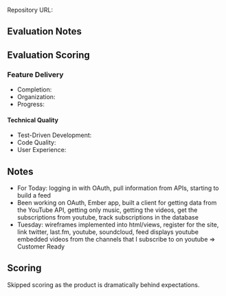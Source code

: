 Repository URL: 

## Evaluation Notes

## Evaluation Scoring

### Feature Delivery

* Completion: 
* Organization: 
* Progress: 

#### Technical Quality

* Test-Driven Development: 
* Code Quality: 
* User Experience: 


## Notes

* For Today: logging in with OAuth, pull information from APIs, starting to build a feed
* Been working on OAuth, Ember app, built a client for getting data from the YouTube API, getting only music, getting the videos, get the subscriptions from youtube, track subscriptions in the database
* Tuesday: wireframes implemented into html/views, register for the site, link twitter, last.fm, youtube, soundcloud, feed displays youtube embedded videos from the channels that I subscribe to on youtube => Customer Ready

## Scoring

Skipped scoring as the product is dramatically behind expectations.

